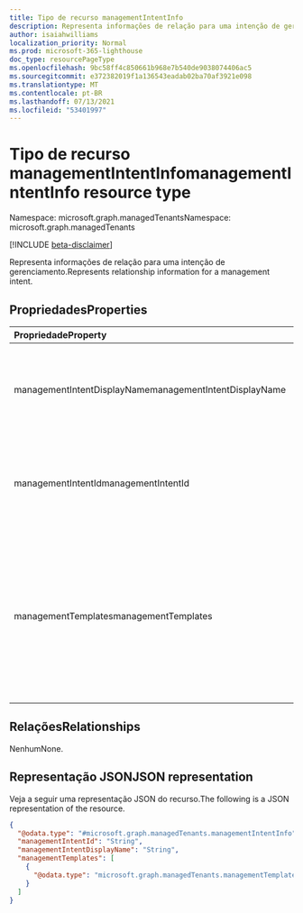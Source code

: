 ```yaml
---
title: Tipo de recurso managementIntentInfo
description: Representa informações de relação para uma intenção de gerenciamento.
author: isaiahwilliams
localization_priority: Normal
ms.prod: microsoft-365-lighthouse
doc_type: resourcePageType
ms.openlocfilehash: 9bc58ff4c850661b968e7b540de9038074406ac5
ms.sourcegitcommit: e372382019f1a136543eadab02ba70af3921e098
ms.translationtype: MT
ms.contentlocale: pt-BR
ms.lasthandoff: 07/13/2021
ms.locfileid: "53401997"
---
```

# <a name="managementintentinfo-resource-type"></a><span data-ttu-id="38e3b-103">Tipo de recurso managementIntentInfo</span><span class="sxs-lookup"><span data-stu-id="38e3b-103">managementIntentInfo resource type</span></span>

<span data-ttu-id="38e3b-104">Namespace: microsoft.graph.managedTenants</span><span class="sxs-lookup"><span data-stu-id="38e3b-104">Namespace: microsoft.graph.managedTenants</span></span>

[!INCLUDE [beta-disclaimer](../../includes/beta-disclaimer.md)]

<span data-ttu-id="38e3b-105">Representa informações de relação para uma intenção de gerenciamento.</span><span class="sxs-lookup"><span data-stu-id="38e3b-105">Represents relationship information for a management intent.</span></span>

## <a name="properties"></a><span data-ttu-id="38e3b-106">Propriedades</span><span class="sxs-lookup"><span data-stu-id="38e3b-106">Properties</span></span>
|<span data-ttu-id="38e3b-107">Propriedade</span><span class="sxs-lookup"><span data-stu-id="38e3b-107">Property</span></span>|<span data-ttu-id="38e3b-108">Tipo</span><span class="sxs-lookup"><span data-stu-id="38e3b-108">Type</span></span>|<span data-ttu-id="38e3b-109">Descrição</span><span class="sxs-lookup"><span data-stu-id="38e3b-109">Description</span></span>|
|:---|:---|:---|
|<span data-ttu-id="38e3b-110">managementIntentDisplayName</span><span class="sxs-lookup"><span data-stu-id="38e3b-110">managementIntentDisplayName</span></span>|<span data-ttu-id="38e3b-111">Cadeia de caracteres</span><span class="sxs-lookup"><span data-stu-id="38e3b-111">String</span></span>|<span data-ttu-id="38e3b-112">O nome de exibição para a intenção de gerenciamento.</span><span class="sxs-lookup"><span data-stu-id="38e3b-112">The display name for the management intent.</span></span> <span data-ttu-id="38e3b-113">Opcional.</span><span class="sxs-lookup"><span data-stu-id="38e3b-113">Optional.</span></span> <span data-ttu-id="38e3b-114">Somente leitura.</span><span class="sxs-lookup"><span data-stu-id="38e3b-114">Read-only.</span></span>|
|<span data-ttu-id="38e3b-115">managementIntentId</span><span class="sxs-lookup"><span data-stu-id="38e3b-115">managementIntentId</span></span>|<span data-ttu-id="38e3b-116">Cadeia de caracteres</span><span class="sxs-lookup"><span data-stu-id="38e3b-116">String</span></span>|<span data-ttu-id="38e3b-117">O identificador da intenção de gerenciamento.</span><span class="sxs-lookup"><span data-stu-id="38e3b-117">The identifier for the management intent.</span></span> <span data-ttu-id="38e3b-118">Obrigatório.</span><span class="sxs-lookup"><span data-stu-id="38e3b-118">Required.</span></span> <span data-ttu-id="38e3b-119">Somente leitura.</span><span class="sxs-lookup"><span data-stu-id="38e3b-119">Read-only.</span></span>|
|<span data-ttu-id="38e3b-120">managementTemplates</span><span class="sxs-lookup"><span data-stu-id="38e3b-120">managementTemplates</span></span>|<span data-ttu-id="38e3b-121">[coleção microsoft.graph.managedTenants.managementTemplateDetailedInfo](../resources/managedtenants-managementtemplatedetailedinfo.md)</span><span class="sxs-lookup"><span data-stu-id="38e3b-121">[microsoft.graph.managedTenants.managementTemplateDetailedInfo](../resources/managedtenants-managementtemplatedetailedinfo.md) collection</span></span>|<span data-ttu-id="38e3b-122">A coleção de informações do modelo de gerenciamento associadas à intenção de gerenciamento.</span><span class="sxs-lookup"><span data-stu-id="38e3b-122">The collection of management template information associated with the management intent.</span></span> <span data-ttu-id="38e3b-123">Opcional.</span><span class="sxs-lookup"><span data-stu-id="38e3b-123">Optional.</span></span> <span data-ttu-id="38e3b-124">Somente leitura.</span><span class="sxs-lookup"><span data-stu-id="38e3b-124">Read-only.</span></span>|

## <a name="relationships"></a><span data-ttu-id="38e3b-125">Relações</span><span class="sxs-lookup"><span data-stu-id="38e3b-125">Relationships</span></span>
<span data-ttu-id="38e3b-126">Nenhum</span><span class="sxs-lookup"><span data-stu-id="38e3b-126">None.</span></span>

## <a name="json-representation"></a><span data-ttu-id="38e3b-127">Representação JSON</span><span class="sxs-lookup"><span data-stu-id="38e3b-127">JSON representation</span></span>
<span data-ttu-id="38e3b-128">Veja a seguir uma representação JSON do recurso.</span><span class="sxs-lookup"><span data-stu-id="38e3b-128">The following is a JSON representation of the resource.</span></span>
<!-- {
  "blockType": "resource",
  "@odata.type": "microsoft.graph.managedTenants.managementIntentInfo"
}
-->
``` json
{
  "@odata.type": "#microsoft.graph.managedTenants.managementIntentInfo",
  "managementIntentId": "String",
  "managementIntentDisplayName": "String",
  "managementTemplates": [
    {
      "@odata.type": "microsoft.graph.managedTenants.managementTemplateDetailedInfo"
    }
  ]
}
```
